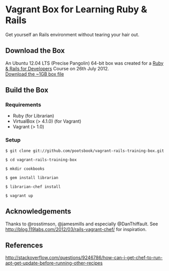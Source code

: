 # Vagrant Box for Learning Ruby & Rails

Get yourself an Rails environment without tearing your hair out.

## Download the Box

An Ubuntu 12.04 LTS (Precise Pangolin) 64-bit box was created for a [Ruby & Rails for Developers](http://www.eventbrite.co.uk/event/3566462385) Course on 26th July 2012.  
[Download the ~1GB box file](https://s3.amazonaws.com/railstraining/rubyrails.box)

## Build the Box

### Requirements

- Ruby (for Librarian)
- VirtualBox (> 4.1.0) (for Vagrant)
- Vagrant (> 1.0)

### Setup

```shell
$ git clone git://github.com/pootsbook/vagrant-rails-training-box.git

$ cd vagrant-rails-training-box

$ mkdir cookbooks

$ gem install librarian

$ librarian-chef install

$ vagrant up
```

## Acknowledgements

Thanks to @rosstimson, @jamesmills and especially @DanThiffault.
See http://blog.119labs.com/2012/03/rails-vagrant-chef/ for inspiration.

## References

<http://stackoverflow.com/questions/9246786/how-can-i-get-chef-to-run-apt-get-update-before-running-other-recipes>
